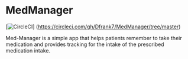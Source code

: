 # MedManager
[![CircleCI](https://circleci.com/gh/Dfrank7/MedManager/tree/master.svg?style=shield)]
(https://circleci.com/gh/Dfrank7/MedManager/tree/master)

Med-Manager is a simple app that helps patients remember to take their medication and provides tracking for the intake of the prescribed medication intake.

